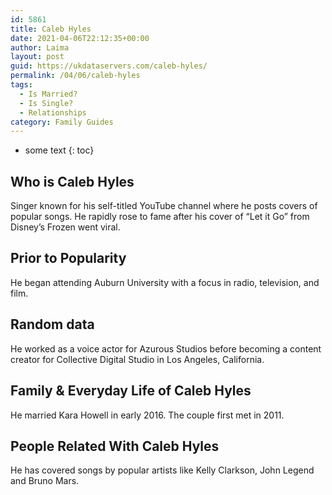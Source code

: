 ```yaml
---
id: 5861
title: Caleb Hyles
date: 2021-04-06T22:12:35+00:00
author: Laima
layout: post
guid: https://ukdataservers.com/caleb-hyles/
permalink: /04/06/caleb-hyles
tags:
  - Is Married?
  - Is Single?
  - Relationships
category: Family Guides
---
```


* some text
{: toc}


## Who is Caleb Hyles
                  
                  
                  
Singer known for his self-titled YouTube channel where he posts covers of popular songs. He rapidly rose to fame after his cover of &#8220;Let it Go&#8221; from Disney&#8217;s Frozen went viral.
                  
              
            
              
            
                
                
                
## Prior to Popularity
                  
                  
                  
He began attending Auburn University with a focus in radio, television, and film.
                  
              
            
              
            
                
                
                
## Random data
                  
                  
                  
He worked as a voice actor for Azurous Studios before becoming a content creator for Collective Digital Studio in Los Angeles, California.
                  
              
            
              
            
                
                
                
## Family & Everyday Life of Caleb Hyles
                  
                  
                  
He married Kara Howell in early 2016. The couple first met in 2011.
                  
              
            
              
            
                
                
                
## People Related With Caleb Hyles
                  
                  
                  
He has covered songs by popular artists like Kelly Clarkson, John Legend and Bruno Mars.
                  
              
            
              
            
                
              
            
              
              
            
            
              
            
          
          
          